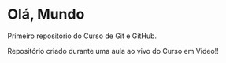 # Olá, Mundo
 Primeiro repositório do Curso de Git e GitHub.

Repositório criado durante uma aula ao vivo do Curso em Video!!
